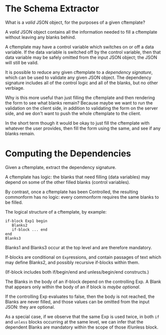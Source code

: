# The Schema Extractor

What is a _valid_ JSON object, for the purposes of a given cftemplate?

A _valid_ JSON object contains all the information needed to fill a cftemplate without leaving any blanks behind.

A cftemplate may have a control variable which switches on or off a data variable. If the data variable is switched off by the control variable, then that data variable may be safely omitted from the input JSON object; the JSON will still be valid.

It is possible to reduce any given cftemplate to a _dependency signature_, which can be used to validate any given JSON object. The dependency signature includes all of the control logic and all of the blanks, but no other verbiage.

Why is this more useful than just filling the cftemplate and then rendering the form to see what blanks remain? Because maybe we want to run the validation on the client side, in addition to validating the form on the server side, and we don't want to push the whole cftemplate to the client.

In the short term though it would be okay to just fill the cftemplate with whatever the user provides, then fill the form using the same, and see if any blanks remain.

# Computing the Dependencies

Given a cftemplate, extract the dependency signature.

A cftemplate has logic: the blanks that need filling (data variables) may depend on some of the other filled blanks (control variables).

By contrast, once a cftemplate has been Controlled, the resulting commonform has no logic: every commonform requires the same blanks to be filled.

The logical structure of a cftemplate, by example:
```Blanks1 ...
if-block Exp1 begin
   Blanks2
   if-block ... end
end
Blanks3
```

Blanks1 and Blanks3 occur at the top level and are therefore mandatory.

If-blocks are conditional on `Exp`ressions, and contain passages of text which may define Blanks2, and possibly recursive if-blocks within them.

(If-block includes both if/begin/end and unless/begin/end constructs.)

The Blanks in the body of an if-block depend on the controlling Exp. A Blank that appears only within the body of an if block is _maybe optional_.

If the controlling Exp evaluates to false, then the body is not reached, the Blanks are never filled, and those values can be omitted from the input JSON: they are optional.

As a special case, if we observe that the same Exp is used twice, in both `if` and `unless` blocks occurring at the same level, we can infer that the dependent Blanks are mandatory within the scope of those if/unless block.



